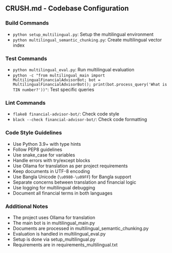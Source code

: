 ## CRUSH.md - Codebase Configuration

### Build Commands
- `python setup_multilingual.py`: Setup the multilingual environment
- `python multilingual_semantic_chunking.py`: Create multilingual vector index

### Test Commands
- `python multilingual_eval.py`: Run multilingual evaluation
- `python -c "from multilingual_main import MultilingualFinancialAdvisorBot; bot = MultilingualFinancialAdvisorBot(); print(bot.process_query('What is TIN number?'))"`: Test specific queries

### Lint Commands
- `flake8 financial-advisor-bot/`: Check code style
- `black --check financial-advisor-bot/`: Check code formatting

### Code Style Guidelines
- Use Python 3.9+ with type hints
- Follow PEP8 guidelines
- Use snake_case for variables
- Handle errors with try/except blocks
- Use Ollama for translation as per project requirements
- Keep documents in UTF-8 encoding
- Use Bangla Unicode (`\u0980-\u09FF`) for Bangla support
- Separate concerns between translation and financial logic
- Use logging for multilingual debugging
- Document all financial terms in both languages

### Additional Notes
- The project uses Ollama for translation
- The main bot is in multilingual_main.py
- Documents are processed in multilingual_semantic_chunking.py
- Evaluation is handled in multilingual_eval.py
- Setup is done via setup_multilingual.py
- Requirements are in requirements_multilingual.txt
